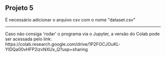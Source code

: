 <h2>Projeto 5</h2>

É necessário adicionar o arquivo csv com o nome "dataset.csv"</p>
<hr>
<p>Caso não consiga 'rodar' o programa via o Jupyter, a versão do Colab pode ser acessada pelo link: <a>https://colab.research.google.com/drive/1P2FOCJOuKL-YIDQa00vHFP2izvNXUx_Q?usp=sharing</a></p>

